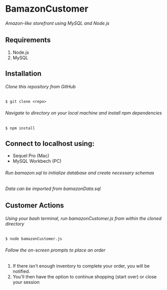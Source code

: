 # BamazonCustomer
###### Amazon-like storefront using MySQL and Node.js

## Requirements
1. Node.js
1. MySQL

## Installation
###### Clone this repository from GitHub
`$ git clone <repo>`
  
###### Navigate to directory on your local machine and install npm dependencies
`$ npm install`

## Connect to localhost using:
* Sequel Pro (Mac)
* MySQL Workbech (PC)

###### Run bamazon.sql to initialize database and create necessary schemas
###### Data can be imported from bamazonData.sql

## Customer Actions
###### Using your bash terminal, run bamazonCustomer.js from within the cloned directory
`$ node bamazonCustomer.js`

###### Follow the on-screen prompts to place an order
1. If there isn't enough inventory to complete your order, you will be notified.
1. You'll then have the option to continue shopping (start over) or close your session
